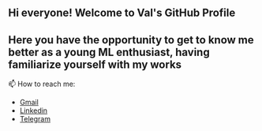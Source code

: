 ## Hi everyone! Welcome to Val's GitHub Profile
## Here you have the opportunity to get to know me better as a young ML enthusiast, having familiarize yourself with my works
📫 How to reach me:
 * [Gmail](val.mitkv@gmail.com)
 * [Linkedin](https://www.linkedin.com/in/valentin-mitkinov-046174205/)
 * [Telegram](https://t.me/eu_mentality)


<!--
**EuMentality/EuMentality** is a ✨ _special_ ✨ repository because its `README.md` (this file) appears on your GitHub profile.

Here are some ideas to get you started:

- 🔭 I’m currently working on 
- 🌱 I’m currently learning a lot :D
- 👯 I’m looking to collaborate on ...
- 🤔 I’m looking for help with ...
- 💬 Ask me about ...
- 📫 How to reach me: ...
- 😄 Pronouns: ...
- ⚡ Fun fact: ...
-->
